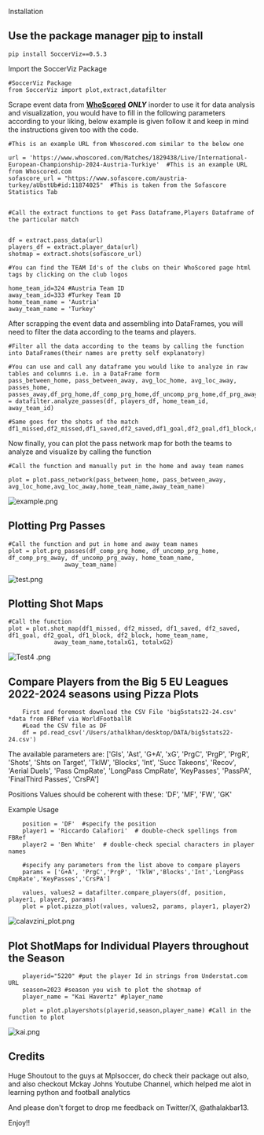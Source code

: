 Installation

## Use the package manager [pip](pypi.org) to install 


    pip install SoccerViz==0.5.3


Import the SoccerViz Package

    #SoccerViz Package
    from SoccerViz import plot,extract,datafilter

Scrape event data from **[WhoScored](whoscored.com)** **_ONLY_** inorder to use it for data analysis and visualization, you would have to fill in the following parameters according to
your liking, below example is given follow it and keep in mind the instructions given too with the code.
    
    
    #This is an example URL from Whoscored.com similar to the below one
    
    url = 'https://www.whoscored.com/Matches/1829438/Live/International-European-Championship-2024-Austria-Turkiye'  #This is an example URL from Whoscored.com
    sofascore_url = "https://www.sofascore.com/austria-turkey/aUbstUb#id:11874025"  #This is taken from the Sofascore Statistics Tab


    #Call the extract functions to get Pass Dataframe,Players Dataframe of the particular match
    
    
    df = extract.pass_data(url)
    players_df = extract.player_data(url)
    shotmap = extract.shots(sofascore_url)
    
    #You can find the TEAM Id's of the clubs on their WhoScored page html tags by clicking on the club logos
    
    home_team_id=324 #Austria Team ID
    away_team_id=333 #Turkey Team ID
    home_team_name = 'Austria'
    away_team_name = 'Turkey'


After scrapping the event data and assembling into DataFrames, you will need to filter the data according to the teams and players.

    #Filter all the data according to the teams by calling the function into DataFrames(their names are pretty self explanatory)

    #You can use and call any dataframe you would like to analyze in raw tables and columns i.e. in a DataFrame form
    pass_between_home, pass_between_away, avg_loc_home, avg_loc_away, passes_home, passes_away,df_prg_home,df_comp_prg_home,df_uncomp_prg_home,df_prg_away,df_comp_prg_away,df_uncomp_prg_away = datafilter.analyze_passes(df, players_df, home_team_id, away_team_id)

    #Same goes for the shots of the match
    df1_missed,df2_missed,df1_saved,df2_saved,df1_goal,df2_goal,df1_block,df2_block,totalxG1,totalxG2=datafilter.analyze_shots(shotmap)


Now finally, you can plot the pass network map for both the teams to analyze and visualize by calling the function

    #Call the function and manually put in the home and away team names
    
    plot = plot.pass_network(pass_between_home, pass_between_away, avg_loc_home,avg_loc_away,home_team_name,away_team_name)
    
![example.png](SoccerViz%2Fexample.png)

## Plotting Prg Passes
    
    #Call the function and put in home and away team names
    plot = plot.prg_passes(df_comp_prg_home, df_uncomp_prg_home, df_comp_prg_away, df_uncomp_prg_away, home_team_name,
                    away_team_name)
![test.png](SoccerViz%2Ftest.png)

## Plotting Shot Maps
    
    #Call the function 
    plot = plot.shot_map(df1_missed, df2_missed, df1_saved, df2_saved, df1_goal, df2_goal, df1_block, df2_block, home_team_name,
                 away_team_name,totalxG1, totalxG2)
    
![Test4 .png](SoccerViz%2FScreenshot%202024-07-04%20at%205.50.22%E2%80%AFPM.png)

## Compare Players from the Big 5 EU Leagues 2022-2024 seasons using Pizza Plots 

        First and foremost download the CSV File 'big5stats22-24.csv' *data from FBRef via WorldFootballR
        #Load the CSV file as DF
        df = pd.read_csv('/Users/athalkhan/desktop/DATA/big5stats22-24.csv')

The available parameters are:
        ['Gls', 'Ast', 'G+A', 'xG', 'PrgC', 'PrgP', 'PrgR', 'Shots', 'Shts on Target', 
        'TklW', 'Blocks', 'Int', 'Succ Takeons', 'Recov', 'Aerial Duels', 'Pass CmpRate', 
        'LongPass CmpRate', 'KeyPasses', 'PassPA', 'FinalThird Passes', 'CrsPA']

Positions Values should be coherent with these:
        'DF', 'MF', 'FW', 'GK' 

Example Usage

        position = 'DF'  #specify the position
        player1 = 'Riccardo Calafiori'  # double-check spellings from FBRef
        player2 = 'Ben White'  # double-check special characters in player names
        
        #specify any parameters from the list above to compare players
        params = ['G+A', 'PrgC','PrgP', 'TklW','Blocks','Int','LongPass CmpRate','KeyPasses','CrsPA']

        values, values2 = datafilter.compare_players(df, position, player1, player2, params)
        plot = plot.pizza_plot(values, values2, params, player1, player2)
![calavzini_plot.png](SoccerViz%2Fcalavzini_plot.png)

## Plot ShotMaps for Individual Players throughout the Season

        playerid="5220" #put the player Id in strings from Understat.com URL
        season=2023 #season you wish to plot the shotmap of
        player_name = "Kai Havertz" #player_name
        
        plot = plot.playershots(playerid,season,player_name) #Call in the function to plot
        
![kai.png](SoccerViz%2Fkai.png)



## Credits

Huge Shoutout to the guys at Mplsoccer, do check their package out also, and also checkout Mckay Johns Youtube Channel, which helped me alot in learning python and football analytics
    
And please don't forget to drop me feedback on Twitter/X, @athalakbar13.

Enjoy!!

    
